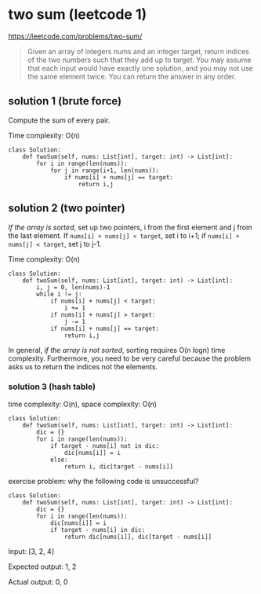# two sum (leetcode 1)

https://leetcode.com/problems/two-sum/

> Given an array of integers nums and an integer target, return indices of the two numbers such that they add up to target.
> You may assume that each input would have exactly one solution, and you may not use the same element twice.
> You can return the answer in any order.

## solution 1 (brute force)

Compute the sum of every pair. 

Time complexity: O(n)

```
class Solution:
    def twoSum(self, nums: List[int], target: int) -> List[int]:
        for i in range(len(nums)):
            for j in range(i+1, len(nums)):
                if nums[i] + nums[j] == target:
                    return i,j
```

## solution 2 (two pointer)

*If the array is sorted*, set up two pointers, i from the first element and j from the last element. If `nums[i] + nums[j] < target`, set i to i+1; 
if `nums[i] + nums[j] < target`, set j to j-1.

Time complexity: O(n)

```
class Solution:
    def twoSum(self, nums: List[int], target: int) -> List[int]:
        i, j = 0, len(nums)-1
        while i != j:
            if nums[i] + nums[j] < target:
                i += 1
            if nums[i] + nums[j] > target:
                j -= 1
            if nums[i] + nums[j] == target:
                return i,j
```

In general, *if the array is not sorted*, sorting requires O(n logn) time complexity. Furthermore, you need to be very careful 
because the problem asks us to return the indices not the elements.  

### solution 3 (hash table)

time complexity: O(n), space complexity: O(n)

```
class Solution:
    def twoSum(self, nums: List[int], target: int) -> List[int]:
        dic = {}
        for i in range(len(nums)):
            if target - nums[i] not in dic:
                dic[nums[i]] = i
            else: 
                return i, dic[target - nums[i]]
```

exercise problem: why the following code is unsuccessful?
```
class Solution:
    def twoSum(self, nums: List[int], target: int) -> List[int]:
        dic = {}
        for i in range(len(nums)):
            dic[nums[i]] = i
            if target - nums[i] in dic:
                return dic[nums[i]], dic[target - nums[i]]
```

Input: [3, 2, 4]

Expected output: 1, 2

Actual output: 0, 0
